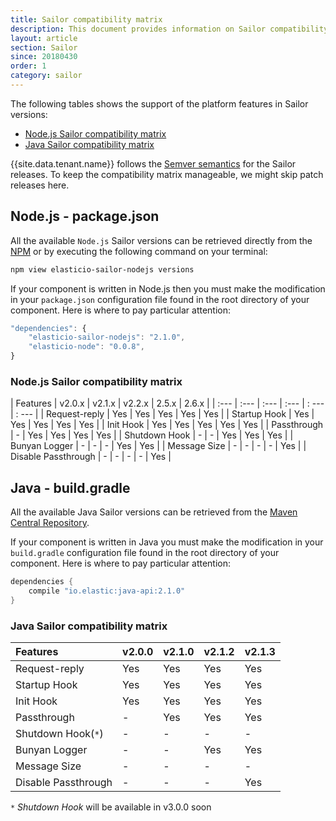 ```yaml
---
title: Sailor compatibility matrix
description: This document provides information on Sailor compatibility matrix
layout: article
section: Sailor
since: 20180430
order: 1
category: sailor
---
```


The following tables shows the support of the platform features in Sailor versions:

 * [Node.js Sailor compatibility matrix](#nodejs-sailor-compatibility-matrix)
 * [Java Sailor compatibility matrix](#java-sailor-compatibility-matrix)

{{site.data.tenant.name}} follows the [Semver semantics](https://en.wikipedia.org/wiki/Software_versioning)
for the Sailor releases. To keep the compatibility matrix manageable,
we might skip patch releases here.

## Node.js - package.json

All the available `Node.js` Sailor versions can be retrieved directly from the
[NPM](https://www.npmjs.com/package/elasticio-sailor-nodejs) or by executing the
following command on your terminal:

```sh
npm view elasticio-sailor-nodejs versions
```

If your component is written in Node.js then you must make the modification in
your `package.json` configuration file found in the root directory of your component.
Here is where to pay particular attention:

```js
"dependencies": {
    "elasticio-sailor-nodejs": "2.1.0",
    "elasticio-node": "0.0.8",
}
```

### Node.js Sailor compatibility matrix

| Features            | v2.0.x | v2.1.x | v2.2.x | 2.5.x | 2.6.x |
| :---                | :---   | :---   | :---   | : --- | : --- |
| Request-reply       | Yes    | Yes    | Yes    | Yes   | Yes   |
| Startup Hook        | Yes    | Yes    | Yes    | Yes   | Yes   |
| Init Hook           | Yes    | Yes    | Yes    | Yes   | Yes   |
| Passthrough         | -      | Yes    | Yes    | Yes   | Yes   |
| Shutdown Hook       | -      | -      | Yes    | Yes   | Yes   |
| Bunyan Logger       | -      | -      | -      | Yes   | Yes   |
| Message Size        | -      | -      | -      | -     | Yes   |
| Disable Passthrough | -      | -      | -      | -     | Yes   |

## Java - build.gradle

All the available Java Sailor versions can be retrieved from the
[Maven Central Repository](https://search.maven.org/#search%7Cga%7C1%7Cio.elastic).

If your component is written in Java you must make the modification in your
`build.gradle` configuration file found in the root directory of your component.
Here is where to pay particular attention:

```java
dependencies {
    compile "io.elastic:java-api:2.1.0"
}
```

### Java Sailor compatibility matrix

| Features            | v2.0.0 | v2.1.0 | v2.1.2 | v2.1.3 |
| :---                | :---   | :---   | :---   | :---   |
| Request-reply       | Yes    | Yes    | Yes    | Yes    |
| Startup Hook        | Yes    | Yes    | Yes    | Yes    |
| Init Hook           | Yes    | Yes    | Yes    | Yes    |
| Passthrough         | -      | Yes    | Yes    | Yes    |
| Shutdown Hook(`*`)  | -      | -      | -      | -      |
| Bunyan Logger       | -      | -      | Yes    | Yes    |
| Message Size        | -      | -      | -      | -      |
| Disable Passthrough | -      | -      | -      | Yes    |

`*` *Shutdown Hook* will be available in v3.0.0 soon
